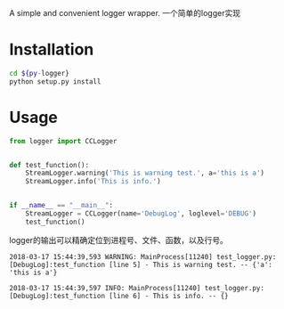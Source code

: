 A simple and convenient logger wrapper.
一个简单的logger实现

# Installation
``` bash
cd ${py-logger}
python setup.py install
```

# Usage
``` python
from logger import CCLogger


def test_function():
    StreamLogger.warning('This is warning test.', a='this is a')
    StreamLogger.info('This is info.')


if __name__ == "__main__":
    StreamLogger = CCLogger(name='DebugLog', loglevel='DEBUG')
    test_function()
```

logger的输出可以精确定位到进程号、文件、函数，以及行号。
``` 
2018-03-17 15:44:39,593 WARNING: MainProcess[11240] test_logger.py:[DebugLog]:test_function [line 5] - This is warning test. -- {'a': 'this is a'}

2018-03-17 15:44:39,597 INFO: MainProcess[11240] test_logger.py:[DebugLog]:test_function [line 6] - This is info. -- {}
```